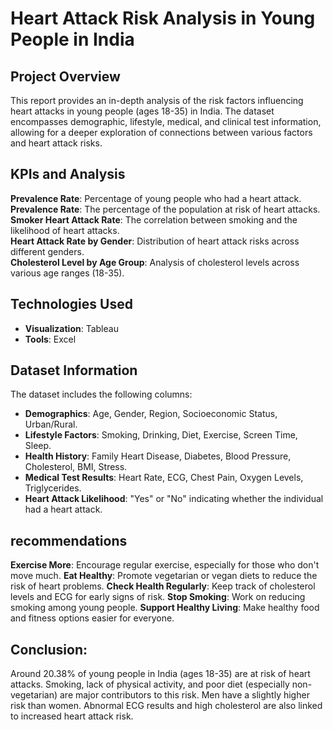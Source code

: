 # Heart Attack Risk Analysis in Young People in India

## Project Overview
This report provides an in-depth analysis of the risk factors influencing heart attacks in young people (ages 18-35) in India. The dataset encompasses demographic, lifestyle, medical, and clinical test information, allowing for a deeper exploration of connections between various factors and heart attack risks.

## KPIs and Analysis
**Prevalence Rate**: Percentage of young people who had a heart attack.<br>
**Prevalence Rate**: The percentage of the population at risk of heart attacks.<br>
**Smoker Heart Attack Rate**: The correlation between smoking and the likelihood of heart attacks.<br>
**Heart Attack Rate by Gender**: Distribution of heart attack risks across different genders.<br>
**Cholesterol Level by Age Group**: Analysis of cholesterol levels across various age ranges (18-35).<br>


## Technologies Used
- **Visualization**: Tableau
- **Tools**: Excel

## Dataset Information

The dataset includes the following columns:

- **Demographics**: Age, Gender, Region, Socioeconomic Status, Urban/Rural.
- **Lifestyle Factors**: Smoking, Drinking, Diet, Exercise, Screen Time, Sleep.
- **Health History**: Family Heart Disease, Diabetes, Blood Pressure, Cholesterol, BMI, Stress.
- **Medical Test Results**: Heart Rate, ECG, Chest Pain, Oxygen Levels, Triglycerides.
- **Heart Attack Likelihood**: "Yes" or "No" indicating whether the individual had a heart attack.

## recommendations
**Exercise More**: Encourage regular exercise, especially for those who don't move much.
**Eat Healthy**: Promote vegetarian or vegan diets to reduce the risk of heart problems.
**Check Health Regularly**: Keep track of cholesterol levels and ECG for early signs of risk.
**Stop Smoking**: Work on reducing smoking among young people.
**Support Healthy Living**: Make healthy food and fitness options easier for everyone.


## Conclusion:
Around 20.38% of young people in India (ages 18-35) are at risk of heart attacks. Smoking, lack of physical activity, and poor diet (especially non-vegetarian) are major contributors to this risk. Men have a slightly higher risk than women. Abnormal ECG results and high cholesterol are also linked to increased heart attack risk.
